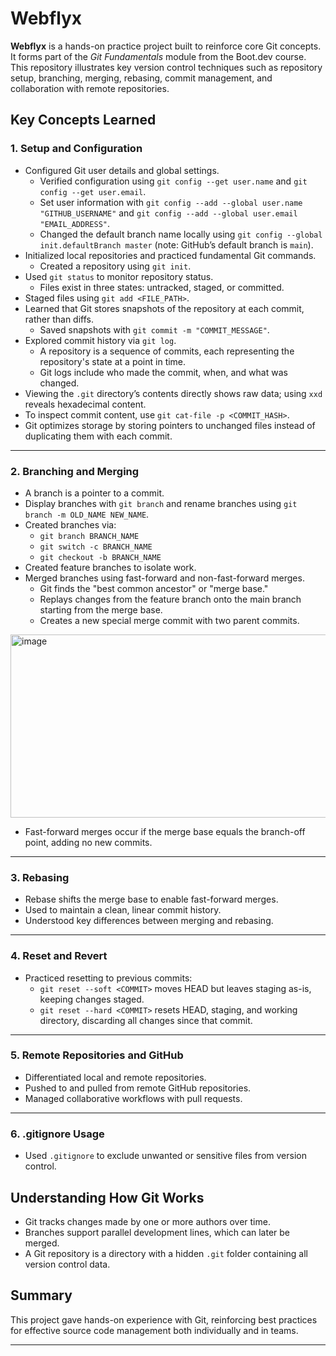 # Webflyx

**Webflyx** is a hands-on practice project built to reinforce core Git concepts. It forms part of the *Git Fundamentals* module from the Boot.dev course. This repository illustrates key version control techniques such as repository setup, branching, merging, rebasing, commit management, and collaboration with remote repositories.

## Key Concepts Learned

### 1. Setup and Configuration

- Configured Git user details and global settings.
    - Verified configuration using `git config --get user.name` and `git config --get user.email`.
    - Set user information with `git config --add --global user.name "GITHUB_USERNAME"` and `git config --add --global user.email "EMAIL_ADDRESS"`.
    - Changed the default branch name locally using `git config --global init.defaultBranch master` (note: GitHub’s default branch is `main`).
- Initialized local repositories and practiced fundamental Git commands.
    - Created a repository using `git init`.
- Used `git status` to monitor repository status.
    - Files exist in three states: untracked, staged, or committed.
- Staged files using `git add <FILE_PATH>`.
- Learned that Git stores snapshots of the repository at each commit, rather than diffs.
    - Saved snapshots with `git commit -m "COMMIT_MESSAGE"`.
- Explored commit history via `git log`.
    - A repository is a sequence of commits, each representing the repository's state at a point in time.
    - Git logs include who made the commit, when, and what was changed.
- Viewing the `.git` directory’s contents directly shows raw data; using `xxd` reveals hexadecimal content.
- To inspect commit content, use `git cat-file -p <COMMIT_HASH>`.
- Git optimizes storage by storing pointers to unchanged files instead of duplicating them with each commit.

***

### 2. Branching and Merging

- A branch is a pointer to a commit.
- Display branches with `git branch` and rename branches using `git branch -m OLD_NAME NEW_NAME`.
- Created branches via:
    - `git branch BRANCH_NAME`
    - `git switch -c BRANCH_NAME`
    - `git checkout -b BRANCH_NAME`
- Created feature branches to isolate work.
- Merged branches using fast-forward and non-fast-forward merges.
    - Git finds the "best common ancestor" or "merge base."
    - Replays changes from the feature branch onto the main branch starting from the merge base.
    - Creates a new special merge commit with two parent commits.
<img width="671" height="293" alt="image" src="https://github.com/user-attachments/assets/d4820551-71b4-40a4-be73-12adc565ea33" />

- Fast-forward merges occur if the merge base equals the branch-off point, adding no new commits.

***

### 3. Rebasing

- Rebase shifts the merge base to enable fast-forward merges.
- Used to maintain a clean, linear commit history.
- Understood key differences between merging and rebasing.

***

### 4. Reset and Revert

- Practiced resetting to previous commits:
    - `git reset --soft <COMMIT>` moves HEAD but leaves staging as-is, keeping changes staged.
    - `git reset --hard <COMMIT>` resets HEAD, staging, and working directory, discarding all changes since that commit.

***

### 5. Remote Repositories and GitHub

- Differentiated local and remote repositories.
- Pushed to and pulled from remote GitHub repositories.
- Managed collaborative workflows with pull requests.

***

### 6. .gitignore Usage

- Used `.gitignore` to exclude unwanted or sensitive files from version control.


## Understanding How Git Works

- Git tracks changes made by one or more authors over time.
- Branches support parallel development lines, which can later be merged.
- A Git repository is a directory with a hidden `.git` folder containing all version control data.


## Summary

This project gave hands-on experience with Git, reinforcing best practices for effective source code management both individually and in teams.

***
